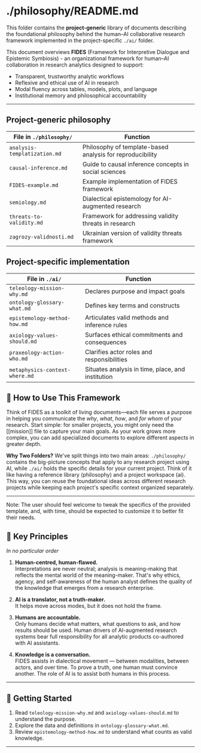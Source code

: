 # ./philosophy/README.md

This folder contains the **project-generic** library of documents describing the foundational philosophy behind the human–AI collaborative research framework implemented in the project-specific `./ai/` folder. 

This document overviews **FIDES** (Framework for Interpretive Dialogue and Epistemic Symbiosis) - an organizational framework for human–AI collaboration in research analytics designed to support:

-   Transparent, trustworthy analytic workflows
-   Reflexive and ethical use of AI in research
-   Modal fluency across tables, models, plots, and language
-   Institutional memory and philosophical accountability

----

## Project-generic philosophy 

| File in `./philosophy/`         | Function                                          |
|---------------------------|---------------------------------------------|
| `analysis-templatization.md` | Philosophy of template-based analysis for reproducibility |
| `causal-inference.md` | Guide to causal inference concepts in social sciences |
| `FIDES-example.md` | Example implementation of FIDES framework |
| `semiology.md` | Dialectical epistemology for AI-augmented research |
| `threats-to-validity.md` | Framework for addressing validity threats in research |
| `zagrozy-validnosti.md` | Ukrainian version of validity threats framework |

## Project-specific implementation 
| File in `./ai/`         | Function                                          |
|---------------------------|---------------------------------------------|
| `teleology-mission-why.md`      | Declares purpose and impact goals                 |
| `ontology-glossary-what.md`     | Defines key terms and constructs                  |
| `epistemology-method-how.md`    | Articulates valid methods and inference rules     |
| `axiology-values-should.md`     | Surfaces ethical commitments and consequences     |
| `praxeology-action-who.md`      | Clarifies actor roles and responsibilities        |
| `metaphysics-context-where.md`  | Situates analysis in time, place, and institution |


## 🧭 How to Use This Framework

Think of FIDES as a toolkit of living documents—each file serves a purpose in helping you communicate the *why*, *what*, *how*, and *for whom* of your research. Start simple: for smaller projects, you might only need the [[mission]] file to capture your main goals. As your work grows more complex, you can add specialized documents to explore different aspects in greater depth.

**Why Two Folders?** We've split things into two main areas: `./philosophy/` contains the big-picture concepts that apply to any research project using AI, while `./ai/` holds the specific details for your current project. Think of it like having a reference library (philosophy) and a project workspace (ai). This way, you can reuse the foundational ideas across different research projects while keeping each project's specific context organized separately.

-----

Note: The user should feel welcome to tweak the specifics of the provided template, and, with time, should be expected to customize it to better fit their needs.



## 🧠 Key Principles

*In no particular order*

1.  **Human-centred, human-flawed.**\
    Interpretations are never neutral; analysis is meaning-making that reflects the mental world of the meaning-maker. That's why ethics, agency, and self-awareness of the human analyst defines the quality of the knowledge that emerges from a research enterprise.

2.  **AI is a translator, not a truth-maker.**\
    It helps move across modes, but it does not hold the frame.

3.  **Humans are accountable.**\
    Only humans decide what matters, what questions to ask, and how results should be used. Human drivers of AI-augmented research systems bear full responsibility for all analytic products co-authored with AI assistants.

4.  **Knowledge is a conversation.**\
    FIDES assists in dialectical movement — between modalities, between actors, and over time. To prove a truth, one human must convince another. The role of AI is to assist both humans in this process.

------------------------------------------------------------------------

## 🧰 Getting Started

1.  Read `teleology-mission-why.md` and `axiology-values-should.md` to understand the purpose.
2.  Explore the data and definitions in `ontology-glossary-what.md`.
3.  Review `epistemology-method-how.md` to understand what counts as valid knowledge.

------------------------------------------------------------------------